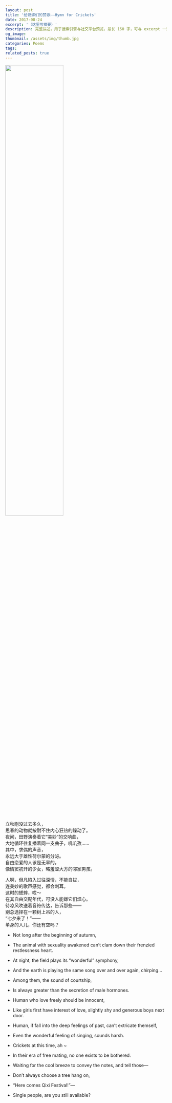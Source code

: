 ```yaml
---
layout: post
title: '给蟋蟀们的赞歌——Hymn for Crickets'
date: 2017-08-24
excerpt: '（这里写摘要）'
description: 完整描述，用于搜索引擎与社交平台预览，最长 160 字，可与 excerpt 一致
og_image: 
thumbnail: /assets/img/thumb.jpg
categories: Poems
tags: 
related_posts: true
---
```


<img src="{{ '/assets/img/blog/xxxxxxxx' | relative_url }}" style="width:60%;">

立秋刚没过去多久，  
思春的动物就按耐不住内心狂热的躁动了。  
夜间，田野演奏着它“美妙”的交响曲，  
大地循环往复播着同一支曲子，叽叽孜……  
其中，求偶的声音，  
永远大于雄性荷尔蒙的分泌。  
自由恋爱的人该是无辜的，  
像情窦初开的少女，略羞涩大方的邻家男孩。

人啊，但凡陷入过往深情，不能自拔，  
连美妙的歌声感觉，都会刺耳。  
这时的蟋蟀，哎～  
在其自由交配年代，可没人能嫌它们烦心。  
待凉风吹送着音符传达，告诉那些——  
别总选择在一颗树上吊的人，  
“七夕来了！”——  
单身的人儿，你还有空吗？

- Not long after the beginning of autumn,
- The animal with sexuality awakened can’t clam down their frenzied restlessness heart.
- At night, the field plays its “wonderful” symphony,
- And the earth is playing the same song over and over again, chirping…
- Among them, the sound of courtship,
- Is always greater than the secretion of male hormones.
- Human who love freely should be innocent,
- Like girls first have interest of love, slightly shy and generous boys next door.

- Human, if fall into the deep feelings of past, can’t extricate themself,
- Even the wonderful feeling of singing, sounds harsh.
- Crickets at this time, ah ~
- In their era of free mating, no one exists to be bothered.
- Waiting for the cool breeze to convey the notes, and tell those—
- Don’t always choose a tree hang on,
- “Here comes Qixi Festival!”—
- Single people, are you still available?